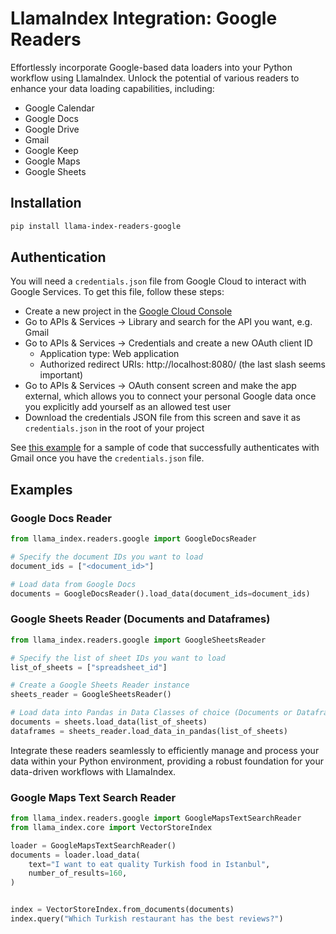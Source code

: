 # LlamaIndex Integration: Google Readers

Effortlessly incorporate Google-based data loaders into your Python workflow using LlamaIndex. Unlock the potential of various readers to enhance your data loading capabilities, including:

- Google Calendar
- Google Docs
- Google Drive
- Gmail
- Google Keep
- Google Maps
- Google Sheets

## Installation

```bash
pip install llama-index-readers-google
```

## Authentication

You will need a `credentials.json` file from Google Cloud to interact with Google Services. To get this file, follow these steps:

- Create a new project in the [Google Cloud Console](https://console.cloud.google.com/)
- Go to APIs & Services -> Library and search for the API you want, e.g. Gmail
- Go to APIs & Services -> Credentials and create a new OAuth client ID
  - Application type: Web application
  - Authorized redirect URIs: http://localhost:8080/ (the last slash seems important)
- Go to APIs & Services -> OAuth consent screen and make the app external, which allows you to connect your personal Google data once you explicitly add yourself as an allowed test user
- Download the credentials JSON file from this screen and save it as `credentials.json` in the root of your project

See [this example](https://github.com/run-llama/gmail-extractor/blob/main/gmail.py) for a sample of code that successfully authenticates with Gmail once you have the `credentials.json` file.

## Examples

### Google Docs Reader

```python
from llama_index.readers.google import GoogleDocsReader

# Specify the document IDs you want to load
document_ids = ["<document_id>"]

# Load data from Google Docs
documents = GoogleDocsReader().load_data(document_ids=document_ids)
```

### Google Sheets Reader (Documents and Dataframes)

```python
from llama_index.readers.google import GoogleSheetsReader

# Specify the list of sheet IDs you want to load
list_of_sheets = ["spreadsheet_id"]

# Create a Google Sheets Reader instance
sheets_reader = GoogleSheetsReader()

# Load data into Pandas in Data Classes of choice (Documents or Dataframes)
documents = sheets.load_data(list_of_sheets)
dataframes = sheets_reader.load_data_in_pandas(list_of_sheets)
```

Integrate these readers seamlessly to efficiently manage and process your data within your Python environment, providing a robust foundation for your data-driven workflows with LlamaIndex.

### Google Maps Text Search Reader

```python
from llama_index.readers.google import GoogleMapsTextSearchReader
from llama_index.core import VectorStoreIndex

loader = GoogleMapsTextSearchReader()
documents = loader.load_data(
    text="I want to eat quality Turkish food in Istanbul",
    number_of_results=160,
)


index = VectorStoreIndex.from_documents(documents)
index.query("Which Turkish restaurant has the best reviews?")
```
